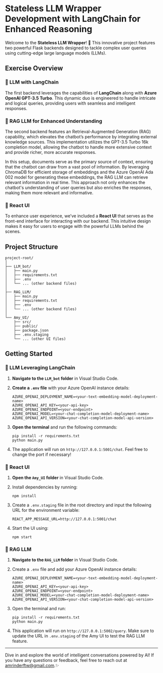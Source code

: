 # Stateless LLM Wrapper Development with LangChain for Enhanced Reasoning


Welcome to the **Stateless LLM Wrapper**! 🚀 This innovative project features two powerful Flask backends designed to tackle complex user queries using cutting-edge large language models (LLMs). 

## Exercise Overview

### 🌟 LLM with LangChain

The first backend leverages the capabilities of **LangChain** along with **Azure OpenAI GPT-3.5 Turbo**. This dynamic duo is engineered to handle intricate and logical queries, providing users with seamless and intelligent responses.

### 🧠 RAG LLM for Enhanced Understanding

The second backend features an Retrieval-Augmented Generation (RAG) capability, which elevates the chatbot’s performance by integrating external knowledge sources. This implementation utilizes the GPT-3.5 Turbo 16k completion model, allowing the chatbot to handle more extensive context and provide richer, more accurate responses.

In this setup, documents serve as the primary source of context, ensuring that the chatbot can draw from a vast pool of information. By leveraging ChromaDB for efficient storage of embeddings and the Azure OpenAI Ada 002 model for generating these embeddings, the RAG LLM can retrieve relevant information in real time. This approach not only enhances the chatbot's understanding of user queries but also enriches the responses, making them more relevant and informative.

### 🎨 React UI

To enhance user experience, we’ve included a **React UI** that serves as the front-end interface for interacting with our backend. This intuitive design makes it easy for users to engage with the powerful LLMs behind the scenes.

## Project Structure

```
project-root/
│
├── LLM_bot/
│   ├── main.py
│   ├── requirements.txt
│   ├── .env
│   └── ... (other backend files)
│
├── RAG_LLM/
│   ├── main.py
│   ├── requirements.txt
│   ├── .env
│   └── ... (other backend files)
│
└── Amy_UI/
    ├── src/
    ├── public/
    ├── package.json
    ├── .env.staging
    └── ... (other UI files)
```

## Getting Started

### 🚀 LLM Leveraging LangChain

1. **Navigate to the `LLM_bot` folder** in Visual Studio Code.
2. **Create a `.env` file** with your Azure OpenAI instance details:

   ```
   AZURE_OPENAI_DEPLOYMENT_NAME=<your-text-embedding-model-deployment-name>
   AZURE_OPENAI_API_KEY=<your-api-key>
   AZURE_OPENAI_ENDPOINT=<your-endpoint>
   AZURE_OPENAI_MODEL=<your-chat-completion-model-deployment-name>
   AZURE_OPENAI_API_VERSION=<your-chat-completion-model-api-version>
   ```
   
4. **Open the terminal** and run the following commands:
 
   ```
   pip install -r requirements.txt
   python main.py
   ```
   
6. The application will run on `http://127.0.0.1:5001/chat`. Feel free to change the port if necessary!

### 🎨 React UI

1. **Open the `Amy_UI` folder** in Visual Studio Code.
2. Install dependencies by running:

    ```
   npm install
    ```
    
4. Create a `.env.staging` file in the root directory and input the following URL for the environment variable:

    ```
   REACT_APP_MESSAGE_URL=http://127.0.0.1:5001/chat
    ```
    
6. Start the UI using:

    ```
   npm start
    ```
    

### 🧠 RAG LLM

1. **Navigate to the `RAG_LLM` folder** in Visual Studio Code.
2. Create a `.env` file and add your Azure OpenAI instance details:

    ```
   AZURE_OPENAI_DEPLOYMENT_NAME=<your-text-embedding-model-deployment-name> 
   AZURE_OPENAI_API_KEY=<your-api-key>
   AZURE_OPENAI_ENDPOINT=<your-endpoint>
   AZURE_OPENAI_MODEL=<your-chat-completion-model-deployment-name>
   AZURE_OPENAI_API_VERSION=<your-chat-completion-model-api-version>
   ```
    
4. Open the terminal and run:

   ```
   pip install -r requirements.txt
   python main.py
   ```
   
6. This application will run on `http://127.0.0.1:5002/query`. Make sure to update the URL in `.env.staging` of the Amy UI to test the RAG LLM feature.


---

Dive in and explore the world of intelligent conversations powered by AI! If you have any questions or feedback, feel free to reach out at amrinderftw@gmail.com.✨
